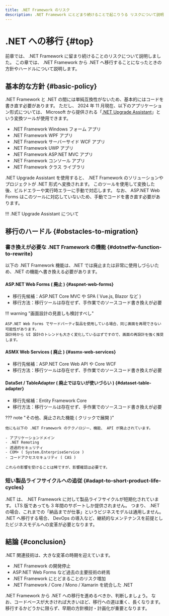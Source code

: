 ```yaml
---
title: .NET Framework のリスク
description: .NET Framework にとどまり続けることで起こりうる リスクについて説明します。
---
```


# .NET への移行 {#top}

<!-- cSpell:ignore dotnetfw aspnet -->

前章では、 .NET Framework に留まり続けることのリスクについて説明しました。
この章では、 .NET Framework から .NET へ移行することになったときの方針やハードルについて説明します。

## 基本的な方針 {#basic-policy}

.NET Framework と .NET の間には単純互換性がないため、基本的にはコードを書き直す必要があります。
ただし、 2024 年 11 月現在、以下のアプリケーション形式については、 Microsoft から提供される「[.NET Upgrade Assistant](https://learn.microsoft.com/ja-jp/dotnet/core/porting/upgrade-assistant-overview)」という変換ツールが使用できます。

- .NET Framework Windows フォーム アプリ
- .NET Framework WPF アプリ
- .NET Framework サーバーサイド WCF アプリ
- .NET Framework UWP アプリ
- .NET Framework ASP.NET MVC アプリ
- .NET Framework コンソール アプリ
- .NET Framework クラス ライブラリ

.NET Upgrade Assistant を使用すると、 .NET Framework のソリューションやプロジェクトが .NET 形式へ変換されます。
このツールを使用して変換した後、ビルドエラーや実行時エラーに手動で対応します。
なお、 ASP.NET Web Forms はこのツールに対応していないため、手動でコードを書き直す必要があります。

!!! .NET Upgrade Assistant について

## 移行のハードル {#obstacles-to-migration}

### 書き換えが必要な .NET Framework の機能 {#dotnetfw-function-to-rewrite}

以下の .NET Framework 機能は、.NET では廃止または非常に使用しづらいため、.NET の機能へ書き換える必要があります。

#### ASP.NET Web Forms ( 廃止 ) {#aspnet-web-forms}

- 移行先候補：ASP.NET Core MVC や SPA ( Vue.js, Blazor など )
- 移行方法：移行ツールは存在せず、手作業でのソースコード書き換えが必要

!!! warning "画面設計の見直しも検討すべし"

    ASP.NET Web Forms でサードパーティ製品を使用している場合、同じ画面を再現できない可能性があります。
    設計時から UI 設計のトレンドも大きく変化しているはずですので、画面の再設計を強く推奨します。

#### ASMX Web Services ( 廃止 ) {#asmx-web-services}

- 移行先候補：ASP.NET Core Web API や Core WCF
- 移行方法：移行ツールは存在せず、手作業でのソースコード書き換えが必要

#### DataSet / TableAdapter ( 廃止ではないが使いづらい ) {#dataset-table-adapter}

- 移行先候補：Entity Framework Core
- 移行方法：移行ツールは存在せず、手作業でのソースコード書き換えが必要

??? note "その他、廃止された機能 ( クリックで展開 )"

    他にも以下の .NET Framework のテクノロジー、機能、 API が廃止されています。

    - アプリケーションドメイン
    - .NET Remoting
    - 透過的セキュリティ
    - COM+ ( System.EnterpriseService )
    - コードアクセスセキュリティ ( CAS )

    これらの影響を受けることは稀ですが、影響確認は必要です。

### 短い製品ライフサイクルへの追従 {#adapt-to-short-product-life-cycles}

.NET は、 .NET Framework に対して製品ライフサイクルが短期化されています。
LTS 版であっても 3 年間のサポートしか提供されません。
つまり、 .NET の場合、これまでの「納品までが仕事」というビジネスモデルは通用しません。
.NET へ移行する場合、 DevOps の導入など、継続的なメンテナンスを前提としたビジネスモデルへの変革が必要となります。

## 結論 {#conclusion}

.NET 関連技術は、大きな変革の時期を迎えています。

- .NET Framework の開発停止
- ASP.NET Web Forms など過去の主要技術の終焉
- .NET Framework にとどまることのリスク増加
- .NET Framework / Core / Mono / Xamarin を統合した .NET

.NET Framework から .NET への移行を進めるべきか、判断しましょう。
なお、コードベースが大きければ大きいほど、移行への道は重く、長くなります。
移行するかどうかに限らず、早期の方針検討・計画化が重要となります。
